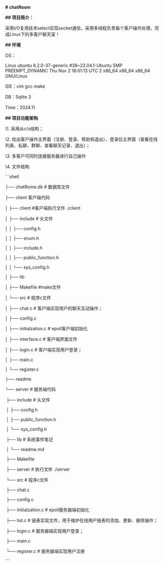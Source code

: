**# chatRoom**



**## 项目简介：**



采用I/O复用技术select实现socket通信，采用多线程负责每个客户操作处理，完成Linux下的多客户聊天室！



**## 环境**

OS：

Linux ubuntu 6.2.0-37-generic #38~22.04.1-Ubuntu SMP PREEMPT_DYNAMIC Thu Nov  2 18:01:13 UTC 2 x86_64 x86_64 x86_64 GNU/Linux



IDE：vim gcc make



DB：Sqlite 3



Time：2024.11



**## 项目功能架构**



 \1. 采用从c/s结构；

 \2. 给出客户操作主界面（注册、登录、帮助和退出）、登录后主界面（查看在线列表、私聊、群聊、查看聊天记录、退出）；

 \3. 多客户可同时连接服务器进行自己操作

 \4. 文件结构

  \```shell

   ├── chatRome.db # 数据库文件

   ├── client 客户端代码

   │  ├── client #客户端执行文件 ./client

   │  ├── include # 头文件

   │  │  ├── config.h 

   │  │  ├── enum.h

   │  │  ├── include.h

   │  │  ├── public_function.h

   │  │  └── sys_config.h

   │  ├── lib

   │  ├── Makefile  #make文件

   │  └── src  # 程序c文件

   │    ├── chat.c        # 客户端实现用户的聊天互动操作；

   │    ├── config.c

   │    ├── initialzation.c  # epoll客户端初始化

   │    ├── interface.c    # 客户端界面文件

   │    ├── login.c     # 客户端实现用户登录；

   │    ├── main.c

   │    └── register.c

   ├── readme

   └── server # 服务端代码

​     ├── include # 头文件

​     │  ├── config.h

​     │  ├── public_function.h 

​     │  └── sys_config.h

​     ├── lib  # 系统事件笔记

​     │  └── readme.md

​     ├── Makefile

​     ├── server # 执行文件 ./server

​     └── src # 程序c文件

​       ├── chat.c

​       ├── config.c

​       ├── initialzation.c  # epoll服务器端初始化

​       ├── list.c      # 链表实现文件，用于维护在线用户链表的添加、更新、删除操作；

​       ├── login.c     # 服务器端实现用户登录；

​       ├── main.c

​       └── register.c  # 服务器端实现用户注册

  \```
